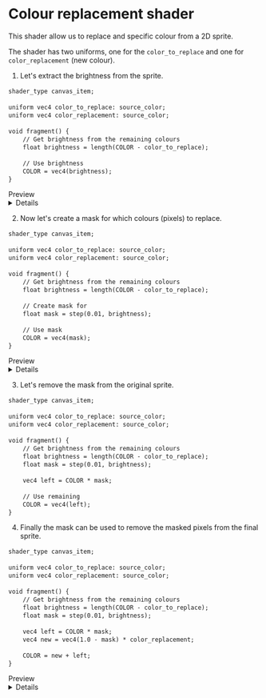# Colour replacement shader

This shader allow us to replace and specific colour from a 2D sprite.

The shader has two uniforms, one for the `color_to_replace` and one for `color_replacement` (new colour).

1. Let's extract the brightness from the sprite.

```gdshader
shader_type canvas_item;

uniform vec4 color_to_replace: source_color;
uniform vec4 color_replacement: source_color;

void fragment() {
	// Get brightness from the remaining colours
	float brightness = length(COLOR - color_to_replace);

	// Use brightness
	COLOR = vec4(brightness);
}
```

<expand>
<summary>Preview</summary>
<details>
![preview](images/brightness.png)
</details>
</expand>

2. Now let's create a mask for which colours (pixels) to replace.

```gdshader
shader_type canvas_item;

uniform vec4 color_to_replace: source_color;
uniform vec4 color_replacement: source_color;

void fragment() {
	// Get brightness from the remaining colours
	float brightness = length(COLOR - color_to_replace);

	// Create mask for 
	float mask = step(0.01, brightness);

	// Use mask
	COLOR = vec4(mask);
}
```

<expand>
<summary>Preview</summary>
<details>
![preview](images/mask.png)
</details>
</expand>

3. Let's remove the mask from the original sprite.

```gdshader
shader_type canvas_item;

uniform vec4 color_to_replace: source_color;
uniform vec4 color_replacement: source_color;

void fragment() {
	// Get brightness from the remaining colours
	float brightness = length(COLOR - color_to_replace);
	float mask = step(0.01, brightness);
	
	vec4 left = COLOR * mask;

	// Use remaining
	COLOR = vec4(left);
}
```

4. Finally the mask can be used to remove the masked pixels from the final sprite.

```gdshader
shader_type canvas_item;

uniform vec4 color_to_replace: source_color;
uniform vec4 color_replacement: source_color;

void fragment() {
	// Get brightness from the remaining colours
	float brightness = length(COLOR - color_to_replace);
	float mask = step(0.01, brightness);
	
	vec4 left = COLOR * mask;
	vec4 new = vec4(1.0 - mask) * color_replacement;
	
	COLOR = new + left;
}
```

<expand>
<summary>Preview</summary>
<details>
![preview](images/final.png)
</details>
</expand>